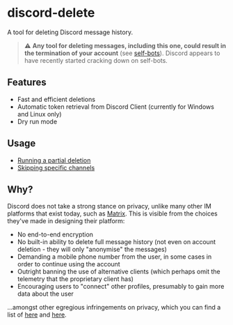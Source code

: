 # discord-delete
A tool for deleting Discord message history.

>:warning: **Any tool for deleting messages, including this one, could result in the termination of your account** (see [self-bots](https://support.discordapp.com/hc/en-us/articles/115002192352-Automated-user-accounts-self-bots-)).
>Discord appears to have recently started cracking down on self-bots.

## Features
- Fast and efficient deletions
- Automatic token retrieval from Discord Client (currently for Windows and Linux only)
- Dry run mode

## Usage
- [Running a partial deletion](https://github.com/adversarialtools/discord-delete/wiki/Running-a-partial-deletion)
- [Skipping specific channels](https://github.com/adversarialtools/discord-delete/wiki/Skipping-specific-channels)

## Why?
Discord does not take a strong stance on privacy, unlike many other IM platforms that exist today, such as [Matrix](https://matrix.org/). This is visible from the choices they've made in designing their platform:
- No end-to-end encryption
- No built-in ability to delete full message history (not even on account deletion - they will only "anonymise" the messages)
- Demanding a mobile phone number from the user, in some cases in order to continue using the account
- Outright banning the use of alternative clients (which perhaps omit the telemetry that the proprietary client has)
- Encouraging users to "connect" other profiles, presumably to gain more data about the user

...amongst other egregious infringements on privacy, which you can find a list of [here](https://privacyspy.org/product/discord/) and [here](https://cadence.moe/blog/2020-06-06-why-you-shouldnt-trust-discord).
